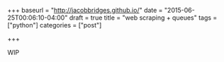 +++
baseurl = "http://jacobbridges.github.io/"
date = "2015-06-25T00:06:10-04:00"
draft = true
title = "web scraping + queues"
tags = ["python"]
categories = ["post"]

+++

WIP